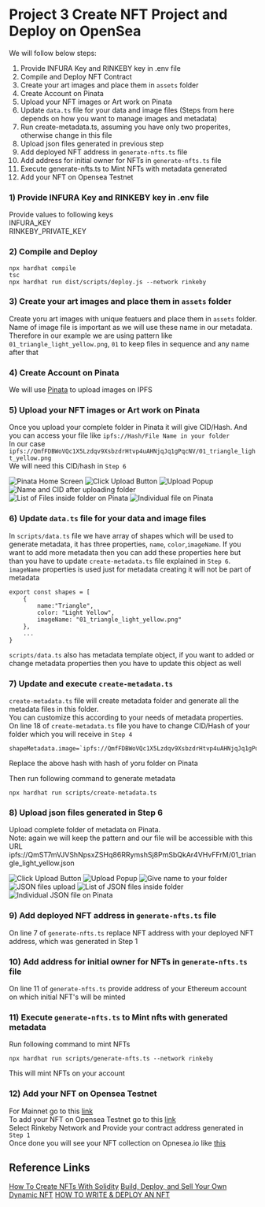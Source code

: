 # Project 3 Create NFT Project and Deploy on OpenSea


We will follow below steps:

1) Provide INFURA Key and RINKEBY key in .env file
2) Compile and Deploy NFT Contract
3) Create your art images and place them in `assets` folder
4) Create Account on Pinata
5) Upload your NFT images or Art work on Pinata
6) Update `data.ts` file for your data and image files (Steps from here depends on how you want to manage images and metadata)
7) Run create-metadata.ts, assuming you have only two properites, otherwise change in this file
8) Upload json files generated in previous step
9) Add deployed NFT address in `generate-nfts.ts` file
10) Add address for initial owner for NFTs in `generate-nfts.ts` file
11) Execute generate-nfts.ts to Mint NFTs with metadata generated
12) Add your NFT on Opensea Testnet

### 1) Provide INFURA Key and RINKEBY key in .env file
Provide values to following keys<br>
INFURA_KEY<br>
RINKEBY_PRIVATE_KEY<br>

### 2) Compile and Deploy
```shell
npx hardhat compile
tsc
npx hardhat run dist/scripts/deploy.js --network rinkeby
```

### 3) Create your art images and place them in `assets` folder
Create yoru art images with unique featuers and place them in `assets` folder. Name of image file is important as we will use these name in our metadata. Therefore in our example we are using pattern like `01_triangle_light_yellow.png`, `01` to keep files in sequence and any name after that

### 4) Create Account on Pinata
We will use [Pinata](https://www.pinata.cloud/) to upload images on IPFS

### 5) Upload your NFT images or Art work on Pinata
Once you upload your complete folder in Pinata it will give CID/Hash. And you can access your file like `ipfs://Hash/File Name in your folder`<br>
In our case `ipfs://QmfFDBWoVQc1X5Lzdqv9XsbzdrHtvp4uAHNjqJq1gPqcNV/01_triangle_light_yellow.png`<br>
We will need this CID/hash in `Step 6`

![Pinata Home Screen](./images/01_pinata.JPG)
![Click Upload Button](./images/02_pinata.JPG)
![Upload Popup](./images/03_pinata.JPG)
![Name and CID after uploading folder](./images/04_pinata.JPG)
![List of Files inside folder on Pinata](./images/05_pinata.JPG)
![Individual file on Pinata](./images/06_pinata.JPG)

### 6) Update `data.ts` file for your data and image files
In `scripts/data.ts` file we have array of shapes which will be used to generate metadata, it has three properties, `name`, `color`,`imageName`. If you want to add more metadata then you can add these properties here but than you have to update `create-metadata.ts` file explained in `Step 6`.
`imageName` properties is used just for metadata creating it will not be part of metadata
```JS
export const shapes = [
    {
        name:"Triangle",
        color: "Light Yellow",
        imageName: "01_triangle_light_yellow.png"
    },
    ...
}
```

`scripts/data.ts` also has metadata template object, if you want to added or change metadata properties then you have to update this object as well


### 7) Update and execute `create-metadata.ts`
`create-metadata.ts` file will create metadata folder and generate all the metadata files in this folder.<br>
You can customize this according to your needs of metadata properties.<br>
On line 18 of `create-metadata.ts` file you have to change CID/Hash of your folder which you will receive in `Step 4`
```JS
shapeMetadata.image=`ipfs://QmfFDBWoVQc1X5Lzdqv9XsbzdrHtvp4uAHNjqJq1gPqcNV/${shapes[i].imageName}`;
```
Replace the above hash with hash of yoru folder on Pinata

Then run following command to generate metadata
```shell
npx hardhat run scripts/create-metadata.ts
```

### 8) Upload json files generated in Step 6
Upload complete folder of metadata on Pinata.<br>
Note: again we will keep the pattern and our file will be accessible with this URL ipfs://QmST7mVJVShNpsxZSHq86RRymshSj8PmSbQkAr4VHvFFrM/01_triangle_light_yellow.json

![Click Upload Button](./images/02_pinata.JPG)
![Upload Popup](./images/03_pinata.JPG)
![Give name to your folder](./images/08_pinata.JPG)
![JSON files upload](./images/09_pinata.JPG)
![List of JSON files inside folder](./images/10_pinata.JPG)
![Individual JSON file on Pinata](./images/11_pinata.JPG)

### 9) Add deployed NFT address in `generate-nfts.ts` file
On line 7 of `generate-nfts.ts` replace NFT address with your deployed NFT address, which was generated in Step 1

### 10) Add address for initial owner for NFTs in `generate-nfts.ts` file
On line 11 of `generate-nfts.ts` provide address of your Ethereum account on which initial NFT's will be minted 

### 11) Execute `generate-nfts.ts` to Mint nfts with generated metadata
Run following command to mint NFTs
```shell
npx hardhat run scripts/generate-nfts.ts --network rinkeby
```
This will mint NFTs on your account

### 12) Add your NFT on Opensea Testnet
For Mainnet go to this [link](https://opensea.io/get-listed/step-two)<br>
To add your NFT on Opensea Testnet go to this [link](https://testnets.opensea.io/get-listed/step-two)<br>
Select Rinkeby Network and Provide your contract address generated in `Step 1`<br>
Once done you will see your NFT collection on Opnesea.io like [this](https://testnets.opensea.io/collection/shapenft)



## Reference Links
[How To Create NFTs With Solidity](https://betterprogramming.pub/how-to-create-nfts-with-solidity-4fa1398eb70a)
[Build, Deploy, and Sell Your Own Dynamic NFT](https://blog.chain.link/build-deploy-and-sell-your-own-dynamic-nft/)
[HOW TO WRITE & DEPLOY AN NFT](https://ethereum.org/en/developers/tutorials/how-to-write-and-deploy-an-nft/)